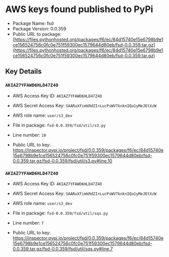 # AWS keys found published to PyPi

* Package Name: fsd
* Package Version: 0.0.359
* Public URL to package: [https://files.pythonhosted.org/packages/f6/ec/84d15740e15e6798b9e1ce156524756c0fc0e751f59300ec1579644d80eb/fsd-0.0.359.tar.gz](https://files.pythonhosted.org/packages/f6/ec/84d15740e15e6798b9e1ce156524756c0fc0e751f59300ec1579644d80eb/fsd-0.0.359.tar.gz)

## Key Details

### `AKIAZ7YFAWD6HLD47Z4O`

* AWS Access Key ID: `AKIAZ7YFAWD6HLD47Z4O`
* AWS Secret Access Key: `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` 
* AWS role name: `user/s3_dev`
* File in package: `fsd-0.0.359/fsd/util/s3.py`
* Line number: `10`

* Public URL to key: https://inspector.pypi.io/project/fsd/0.0.359/packages/f6/ec/84d15740e15e6798b9e1ce156524756c0fc0e751f59300ec1579644d80eb/fsd-0.0.359.tar.gz/fsd-0.0.359/fsd/util/s3.py#line.10



### `AKIAZ7YFAWD6HLD47Z4O`

* AWS Access Key ID: `AKIAZ7YFAWD6HLD47Z4O`
* AWS Secret Access Key: `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` 
* AWS role name: `user/s3_dev`
* File in package: `fsd-0.0.359/fsd/util/sqs.py`
* Line number: `7`

* Public URL to key: https://inspector.pypi.io/project/fsd/0.0.359/packages/f6/ec/84d15740e15e6798b9e1ce156524756c0fc0e751f59300ec1579644d80eb/fsd-0.0.359.tar.gz/fsd-0.0.359/fsd/util/sqs.py#line.7


